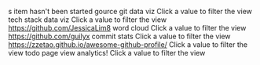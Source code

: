 s item hasn't been started
gource git data viz
Click a value to filter the view
tech stack data viz
Click a value to filter the view
https://github.com/JessicaLim8 word cloud
Click a value to filter the view
https://github.com/guilyx commit stats
Click a value to filter the view
https://zzetao.github.io/awesome-github-profile/
Click a value to filter the view
todo page view analytics!
Click a value to filter the view

